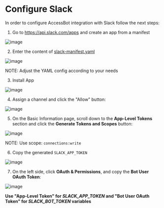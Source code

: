 # Configure Slack

In order to configure AccessBot integration with Slack follow the next steps:

1. Go to https://api.slack.com/apps and create an app from a manifest

![image](https://user-images.githubusercontent.com/313803/128012837-79be22d5-72ec-4e6a-92c3-da422332d524.png)

2. Enter the content of [slack-manifest.yaml](../slack-manifest.yaml)

![image](https://user-images.githubusercontent.com/313803/128013483-87b62077-cfc0-44d0-b64e-2f42a0a0d5bb.png)

NOTE: Adjust the YAML config according to your needs

3. Install App 

![image](https://user-images.githubusercontent.com/313803/128013824-acd31ba8-447f-423e-ada5-6e8585819501.png)

4. Assign a channel and click the "Allow" button:

![image](https://user-images.githubusercontent.com/313803/128013997-c35646af-5c24-4fcd-9417-a5e246492fb3.png)

5. On the Basic Information page, scroll down to the **App-Level Tokens** section and click the **Generate Tokens and Scopes** button:

![image](https://user-images.githubusercontent.com/313803/128014405-ed373269-994c-41dd-9b30-e7730a0fa242.png)

NOTE: Use scope: `connections:write`

6. Copy the generated `SLACK_APP_TOKEN`

![image](https://user-images.githubusercontent.com/313803/128014632-9e2cec27-21ee-445c-80a2-375088c19b68.png)

7. On the left side, click **OAuth & Permissions**, and copy the **Bot User OAuth Token**:

![image](https://user-images.githubusercontent.com/313803/128014877-911f5ef0-c766-43d1-8f30-6a66abc5e4e2.png)

**Use "App-Level Token" for _SLACK_APP_TOKEN_ and "Bot User OAuth Token" for _SLACK_BOT_TOKEN_ variables**
